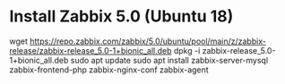 # Install Zabbix 5.0 (Ubuntu 18)
wget https://repo.zabbix.com/zabbix/5.0/ubuntu/pool/main/z/zabbix-release/zabbix-release_5.0-1+bionic_all.deb
dpkg -i zabbix-release_5.0-1+bionic_all.deb
sudo apt update
sudo apt install zabbix-server-mysql zabbix-frontend-php zabbix-nginx-conf zabbix-agent
